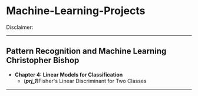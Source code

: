 # Machine-Learning-Projects

Disclaimer: 

--------------------------------------------------------------------------------------------------------
## Pattern Recognition and Machine Learning Christopher Bishop

   * **Chapter 4: Linear Models for Classification**
       * (***prj_1***)Fisher's Linear Discriminant for Two Classes
    
--------------------------------------------------------------------------------------------------------
    
